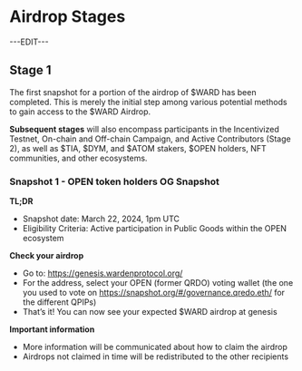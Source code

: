﻿---
sidebar_position: 6
---

# Airdrop Stages

---EDIT---

## Stage 1

The first snapshot for a portion of the airdrop of $WARD has been completed. This is merely the initial step among various potential methods to gain access to the $WARD Airdrop. 

**Subsequent stages** will also encompass participants in the Incentivized Testnet, On-chain and Off-chain Campaign, and Active Contributors (Stage 2), as well as $TIA, $DYM, and $ATOM stakers, $OPEN holders, NFT communities, and other ecosystems.

### Snapshot 1 - OPEN token holders OG Snapshot

**TL;DR**

- Snapshot date: March 22, 2024, 1pm UTC
- Eligibility Criteria: Active participation in Public Goods within the OPEN ecosystem

**Check your airdrop**

- Go to: https://genesis.wardenprotocol.org/ 
- For the address, select your OPEN (former QRDO) voting wallet (the one you used to vote on https://snapshot.org/#/governance.qredo.eth/ for the different QPIPs)
- That’s it! You can now see your expected $WARD airdrop at genesis

**Important information**

- More information will be communicated about how to claim the airdrop
- Airdrops not claimed in time will be redistributed to the other recipients


